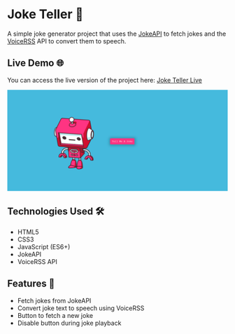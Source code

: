 # Joke Teller 🤣

A simple joke generator project that uses the [JokeAPI](https://jokeapi.dev) to fetch jokes and the [VoiceRSS](https://www.voicerss.org/) API to convert them to speech.

## Live Demo 🌐

You can access the live version of the project here: [Joke Teller Live](https://lambrugeorge.github.io/Joke-Teller/)

![Screenshot](1.png)
## Technologies Used 🛠️

- HTML5
- CSS3
- JavaScript (ES6+)
- JokeAPI
- VoiceRSS API

## Features 🎨

- Fetch jokes from JokeAPI
- Convert joke text to speech using VoiceRSS
- Button to fetch a new joke
- Disable button during joke playback
